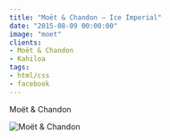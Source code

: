 ```yaml
---
title: "Moët & Chandon — Ice Imperial"
date: "2015-08-09 00:00:00"
image: "moet"
clients:
- Moët & Chandon
- Kahiloa
tags:
- html/css
- facebook
---
```


Moët & Chandon

![Moët & Chandon](/images/projets/moet-chandon/moet-chandon-1.jpg)

